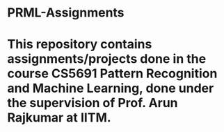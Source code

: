 # PRML-Assignments

# This repository contains assignments/projects done in the course CS5691 Pattern Recognition and Machine Learning, done under the supervision of Prof. Arun Rajkumar at IITM.
